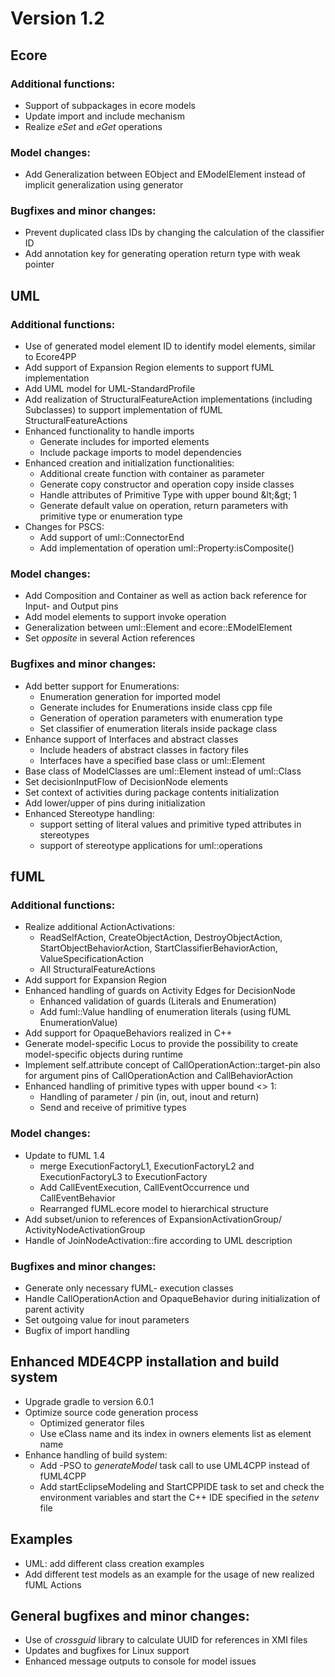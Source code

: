 # Version 1.2

## Ecore

### Additional functions:

-  Support of subpackages in ecore models
-  Update import and include mechanism
-  Realize _eSet_ and _eGet_ operations

### Model changes:

-  Add Generalization between EObject and EModelElement instead of implicit generalization using generator

### Bugfixes and minor changes:

-  Prevent duplicated class IDs by changing the calculation of the classifier ID
-  Add annotation key for generating operation return type with weak pointer

## UML

### Additional functions:

-  Use of generated model element ID to identify model elements, similar to Ecore4PP
-  Add support of Expansion Region elements to support fUML implementation
-  Add UML model for UML-StandardProfile
-  Add realization of StructuralFeatureAction implementations (including Subclasses) to support implementation of fUML StructuralFeatureActions
-  Enhanced functionality to handle imports
    - Generate includes for imported elements
    -  Include package imports to model dependencies
-  Enhanced creation and initialization functionalities:
    -  Additional create function with container as parameter
    -  Generate copy constructor and operation copy inside classes
    -  Handle attributes of Primitive Type with upper bound \&lt;\&gt; 1
    -  Generate default value on operation, return parameters with primitive type or enumeration type
-  Changes for PSCS:
    -  Add support of uml::ConnectorEnd
    -  Add implementation of operation uml::Property:isComposite()

### Model changes:

-  Add Composition and Container as well as action back reference for Input- and Output pins
-  Add model elements to support invoke operation
-  Generalization between uml::Element and ecore::EModelElement
-  Set _opposite_ in several Action references

### Bugfixes and minor changes:

-  Add better support for Enumerations:
    -  Enumeration generation for imported model
    -  Generate includes for Enumerations inside class cpp file
    -  Generation of operation parameters with enumeration type
    -  Set classifier of enumeration literals inside package class
-  Enhance support of Interfaces and abstract classes
    -  Include headers of abstract classes in factory files
    -  Interfaces have a specified base class or uml::Element
-  Base class of ModelClasses are uml::Element instead of uml::Class
-  Set decisionInputFlow of DecisionNode elements
-  Set context of activities during package contents initialization
-  Add lower/upper of pins during initialization
-  Enhanced Stereotype handling:
    -  support setting of literal values and primitive typed attributes in stereotypes
    -  support of stereotype applications for uml::operations

## fUML

### Additional functions:

-  Realize additional ActionActivations:
    -  ReadSelfAction, CreateObjectAction, DestroyObjectAction, StartObjectBehaviorAction, StartClassifierBehaviorAction, ValueSpecificationAction
    -  All StructuralFeatureActions
-  Add support for Expansion Region
-  Enhanced handling of guards on Activity Edges for DecisionNode
    -  Enhanced validation of guards (Literals and Enumeration)
    -  Add fuml::Value handling of enumeration literals (using fUML EnumerationValue)
-  Add support for OpaqueBehaviors realized in C++
-  Generate model-specific Locus to provide the possibility to create model-specific objects during runtime
-  Implement self.attribute concept of CallOperationAction::target-pin also for argument pins of CallOperationAction and CallBehaviorAction
-  Enhanced handling of primitive types with upper bound <> 1:
    -  Handling of parameter / pin (in, out, inout and return)
    -  Send and receive of primitive types

### Model changes:

-  Update to fUML 1.4
    -  merge ExecutionFactoryL1, ExecutionFactoryL2 and ExecutionFactoryL3 to ExecutionFactory
    -  Add CallEventExecution, CallEventOccurrence und CallEventBehavior
    -  Rearranged fUML.ecore model to hierarchical structure
-  Add subset/union to references of ExpansionActivationGroup/ ActivityNodeActivationGroup
-  Handle of JoinNodeActivation::fire according to UML description

### Bugfixes and minor changes:

-  Generate only necessary fUML- execution classes
-  Handle CallOperationAction and OpaqueBehavior during initialization of parent activity
-  Set outgoing value for inout parameters
-  Bugfix of import handling

## Enhanced MDE4CPP installation and build system

-  Upgrade gradle to version 6.0.1
-  Optimize source code generation process
    -  Optimized generator files
    -  Use eClass name and its index in owners elements list as element name
-  Enhance handling of build system:
    -  Add -PSO to _generateModel_ task call to use UML4CPP instead of fUML4CPP
    -  Add startEclipseModeling and StartCPPIDE task to set and check the environment variables and start the C++ IDE specified in the _setenv_ file

## Examples

-  UML: add different class creation examples
-  Add different test models as an example for the usage of new realized fUML Actions

## General bugfixes and minor changes:

-  Use of _crossguid_ library to calculate UUID for references in XMI files
-  Updates and bugfixes for Linux support
-  Enhanced message outputs to console for model issues